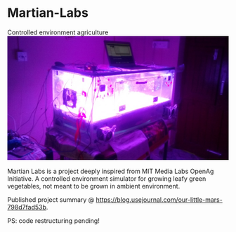 # Martian-Labs
Controlled environment agriculture
![Alt text](/images/welcome.jpg?raw=true "The simulator")

Martian Labs is a project deeply inspired from MIT Media Labs OpenAg Initiative.
A controlled environment simulator for growing leafy green vegetables, not meant to be grown in ambient environment. 

Published project summary @ https://blog.usejournal.com/our-little-mars-798d7fad53b.

PS: code restructuring pending!
